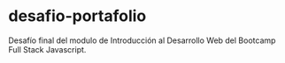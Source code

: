 # desafio-portafolio
Desafío final del modulo de Introducción al Desarrollo Web del Bootcamp Full Stack Javascript.

